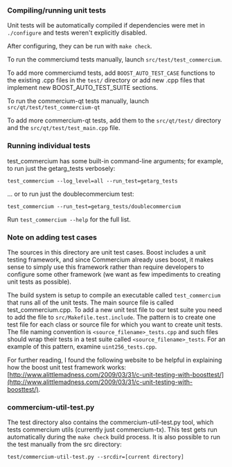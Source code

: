 ### Compiling/running unit tests

Unit tests will be automatically compiled if dependencies were met in `./configure`
and tests weren't explicitly disabled.

After configuring, they can be run with `make check`.

To run the commerciumd tests manually, launch `src/test/test_commercium`.

To add more commerciumd tests, add `BOOST_AUTO_TEST_CASE` functions to the existing
.cpp files in the `test/` directory or add new .cpp files that
implement new BOOST_AUTO_TEST_SUITE sections.

To run the commercium-qt tests manually, launch `src/qt/test/test_commercium-qt`

To add more commercium-qt tests, add them to the `src/qt/test/` directory and
the `src/qt/test/test_main.cpp` file.

### Running individual tests

test_commercium has some built-in command-line arguments; for
example, to run just the getarg_tests verbosely:

    test_commercium --log_level=all --run_test=getarg_tests

... or to run just the doublecommercium test:

    test_commercium --run_test=getarg_tests/doublecommercium

Run `test_commercium --help` for the full list.

### Note on adding test cases

The sources in this directory are unit test cases.  Boost includes a
unit testing framework, and since Commercium already uses boost, it makes
sense to simply use this framework rather than require developers to
configure some other framework (we want as few impediments to creating
unit tests as possible).

The build system is setup to compile an executable called `test_commercium`
that runs all of the unit tests.  The main source file is called
test_commercium.cpp. To add a new unit test file to our test suite you need 
to add the file to `src/Makefile.test.include`. The pattern is to create 
one test file for each class or source file for which you want to create 
unit tests.  The file naming convention is `<source_filename>_tests.cpp` 
and such files should wrap their tests in a test suite 
called `<source_filename>_tests`. For an example of this pattern, 
examine `uint256_tests.cpp`.

For further reading, I found the following website to be helpful in
explaining how the boost unit test framework works:
[http://www.alittlemadness.com/2009/03/31/c-unit-testing-with-boosttest/](http://www.alittlemadness.com/2009/03/31/c-unit-testing-with-boosttest/).

### commercium-util-test.py

The test directory also contains the commercium-util-test.py tool, which tests commercium utils (currently just commercium-tx). This test gets run automatically during the `make check` build process. It is also possible to run the test manually from the src directory:

```
test/commercium-util-test.py --srcdir=[current directory]

```